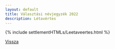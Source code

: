 ```yaml
---
layout: default
title: Választási névjegyzék 2022
description: Létavértes
---
```


{% include settlementHTMLs/Leetaveertes.html %}

[Vissza](./)
